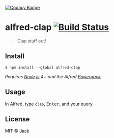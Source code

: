 [![Codacy Badge](https://api.codacy.com/project/badge/Grade/5113b616b39a4d848be92757905b3b81)](https://www.codacy.com/app/jacc/alfred-clap?utm_source=github.com&utm_medium=referral&utm_content=jacc/alfred-clap&utm_campaign=badger)
# alfred-clap [![Build Status](https://travis-ci.org/jacc/alfred-clap.svg?branch=master)](https://travis-ci.org/jacc/alfred-clap)

> Clap stuff out!


## Install

```
$ npm install --global alfred-clap
```

*Requires [Node.js](https://nodejs.org) 4+ and the Alfred [Powerpack](https://www.alfredapp.com/powerpack/).*


## Usage

In Alfred, type `clap`, <kbd>Enter</kbd>, and your query.


## License

MIT © [Jack](http://jack.ga)
